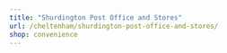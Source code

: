 ```yaml
---
title: "Shurdington Post Office and Stores"
url: /cheltenham/shurdington-post-office-and-stores/
shop: convenience
---
```

